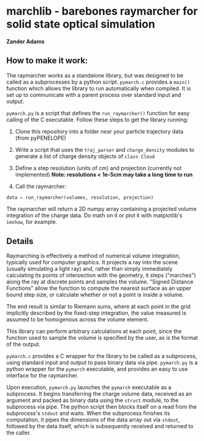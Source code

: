 # marchlib - barebones raymarcher for solid state optical simulation
#### Zander Adams

## How to make it work:

The raymarcher works as a standalone library, but was designed to be called as
a subprocesses by a python script. `pymarch.c` provides a `main()` function
which allows the library to run automatically when compiled. It is set up to
communicate with a parent process over standard input and output.

`pymarch.py` is a script that defines the `run_raymarcher()` function for easy
calling of the C executable. Follow these steps to get the library running:

1. Clone this repository into a folder near your particle trajectory data
(from pyPENELOPE)

2. Write a script that uses the `traj_parser` and `charge_density` modules to
generate a list of charge density objects of `class Cloud`

3. Define a step resolution (units of cm) and projection (currently not
implemented) **Note: resolutions < 1e-5cm may take a long time to run**

4. Call the raymarcher: 

```python
data = run_raymarcher(volumes, resolution, projection)
```
The raymarcher will return a 2D numpy array containing a projected volume
integration of the charge data. Do math on it or plot it with matplotlib's
`imshow`, for example.

## Details

Raymarching is effectively a method of numerical volume integration, typically
used for computer graphics. It projects a ray into the scene (usually
simulating a light ray) and, rather than simply immediately calculating its
points of intersection with the geometry, it steps ("marches") along the ray at
discrete points and samples the volume. "Signed Distance Functions" allow the
function to compute the nearest surface as an upper bound step size, or
calculate whether or not a point is inside a volume.

The end result is similar to Riemann sums, where at each point in the grid
implicitly described by the fixed-step integration, the value measured is
assumed to be homogenous across the volume element.

This library can perform arbitrary calculations at each point, since the
function used to sample the volume is specified by the user, as is the format
of the output.

`pymarch.c` provides a C wrapper for the library to be called as a subprocess,
using standard input and output to pass binary data via pipe. `pymarch.py` is
a python wrapper for the `pymarch` executable, and provides an easy to use
interface for the raymarcher.

Upon execution, `pymarch.py` launches the `pymarch` executable as a subprocess.
It begins transferring the charge volume data, received as an argument and
packed as binary data using the `struct` module, to the subprocess via pipe.
The python script then blocks itself on a read from the subprocess's `stdout`
and waits. When the subprocess finishes its computation, it pipes the dimensions
of the data array out via `stdout`, followed by the data itself, which is
subsequently received and returned to the caller.
